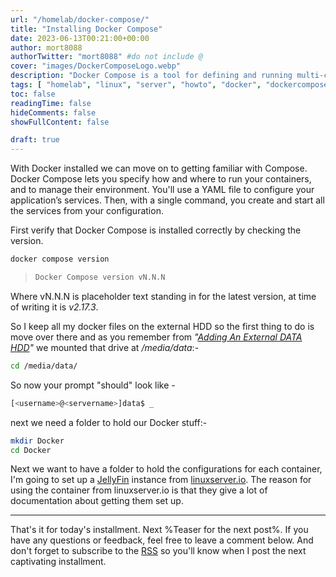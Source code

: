 ```yaml
---
url: "/homelab/docker-compose/"
title: "Installing Docker Compose"
date: 2023-06-13T00:21:00+00:00
author: mort8088
authorTwitter: "mort8088" #do not include @
cover: "images/DockerComposeLogo.webp"
description: "Docker Compose is a tool for defining and running multi-container Docker applications. It allows developers to define a set of services and their dependencies in a single file, which can then be used to build and start the entire application stack with a single command. Docker Compose also provides features like scaling, networking, and environment variables to make it easier to manage complex applications."
tags: [ "homelab", "linux", "server", "howto", "docker", "dockercompose", "bash" ]
toc: false
readingTime: false
hideComments: false
showFullContent: false

draft: true
---
```


With Docker installed we can move on to getting familiar with Compose. Docker Compose lets you specify how and where to run your containers, and to manage their environment. You'll use a YAML file to configure your application’s services. Then, with a single command, you create and start all the services from your configuration.

First verify that Docker Compose is installed correctly by checking the version.

``` bash
docker compose version
```

> ``` bash
> Docker Compose version vN.N.N
> ```

Where vN.N.N is placeholder text standing in for the latest version, at time of writing it is *v2.17.3*.

So I keep all my docker files on the external HDD so the first thing to do is move over there and as you remember from *"[Adding An External DATA HDD](/homelab/ext-data-hdd/)"* we mounted that drive at */media/data*:-

``` bash
cd /media/data/
```

So now your prompt "should" look like -

``` bash
[<username>@<servername>]data$ _
```

next we need a folder to hold our Docker stuff:-

``` bash
mkdir Docker
cd Docker
```

Next we want to have a folder to hold the configurations for each container, I'm going to set up a [JellyFin](https://jellyfin.org) instance from [linuxserver.io](https://www.linuxserver.io). The reason for using the container from linuxserver.io is that they give a lot of documentation about getting them set up.

---

That's it for today's installment. Next %Teaser for the next post%. If you have any questions or feedback, feel free to leave a comment below. And don't forget to subscribe to the [RSS](https://mort8088.com/index.xml) so you'll know when I post the next captivating installment.

<!-- %adjective% List 
-- exciting
-- enthralling
-- captivating
engrossing
fascinating
gripping
riveting
consuming
interesting
-->
